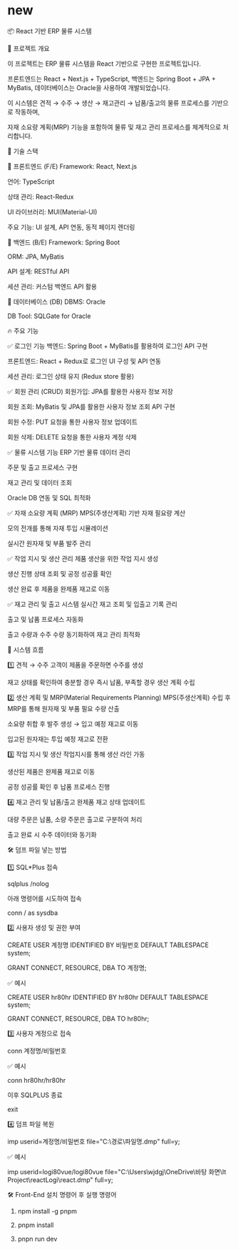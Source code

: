 # new

📦 React 기반 ERP 물류 시스템

📌 프로젝트 개요

이 프로젝트는 ERP 물류 시스템을 React 기반으로 구현한 프로젝트입니다.

프론트엔드는 React + Next.js + TypeScript, 백엔드는 Spring Boot + JPA + MyBatis, 데이터베이스는 Oracle을 사용하여 개발되었습니다.

이 시스템은 견적 → 수주 → 생산 → 재고관리 → 납품/출고의 물류 프로세스를 기반으로 작동하며,

자재 소요량 계획(MRP) 기능을 포함하여 물류 및 재고 관리 프로세스를 체계적으로 처리합니다.

📌 기술 스택

📌 프론트엔드 (F/E)
Framework: React, Next.js

언어: TypeScript

상태 관리: React-Redux

UI 라이브러리: MUI(Material-UI)

주요 기능: UI 설계, API 연동, 동적 페이지 렌더링

📌 백엔드 (B/E)
Framework: Spring Boot

ORM: JPA, MyBatis

API 설계: RESTful API

세션 관리: 커스텀 백엔드 API 활용

📌 데이터베이스 (DB)
DBMS: Oracle

DB Tool: SQLGate for Oracle

🔥 주요 기능

✅ 로그인 기능
백엔드: Spring Boot + MyBatis를 활용하여 로그인 API 구현

프론트엔드: React + Redux로 로그인 UI 구성 및 API 연동

세션 관리: 로그인 상태 유지 (Redux store 활용)

✅ 회원 관리 (CRUD)
회원가입: JPA를 활용한 사용자 정보 저장

회원 조회: MyBatis 및 JPA를 활용한 사용자 정보 조회 API 구현

회원 수정: PUT 요청을 통한 사용자 정보 업데이트

회원 삭제: DELETE 요청을 통한 사용자 계정 삭제

✅ 물류 시스템 기능
ERP 기반 물류 데이터 관리

주문 및 출고 프로세스 구현

재고 관리 및 데이터 조회

Oracle DB 연동 및 SQL 최적화

✅ 자재 소요량 계획 (MRP)
MPS(주생산계획) 기반 자재 필요량 계산

모의 전개를 통해 자재 투입 시뮬레이션

실시간 원자재 및 부품 발주 관리

✅ 작업 지시 및 생산 관리
제품 생산을 위한 작업 지시 생성

생산 진행 상태 조회 및 공정 성공률 확인

생산 완료 후 제품을 완제품 재고로 이동

✅ 재고 관리 및 출고 시스템
실시간 재고 조회 및 입출고 기록 관리

출고 및 납품 프로세스 자동화

출고 수량과 수주 수량 동기화하여 재고 관리 최적화

🔗 시스템 흐름

1️⃣ 견적 → 수주
고객이 제품을 주문하면 수주를 생성

재고 상태를 확인하여 충분할 경우 즉시 납품, 부족할 경우 생산 계획 수립

2️⃣ 생산 계획 및 MRP(Material Requirements Planning)
MPS(주생산계획) 수립 후 MRP를 통해 원자재 및 부품 필요 수량 산출

소요량 취합 후 발주 생성 → 입고 예정 재고로 이동

입고된 원자재는 투입 예정 재고로 전환

3️⃣ 작업 지시 및 생산
작업지시를 통해 생산 라인 가동

생산된 제품은 완제품 재고로 이동

공정 성공률 확인 후 납품 프로세스 진행

4️⃣ 재고 관리 및 납품/출고
완제품 재고 상태 업데이트

대량 주문은 납품, 소량 주문은 출고로 구분하여 처리

출고 완료 시 수주 데이터와 동기화

🛠 덤프 파일 넣는 방법

1️⃣ SQL*Plus 접속

sqlplus /nolog 

아래 명령어를 시도하여 접속

conn / as sysdba

2️⃣ 사용자 생성 및 권한 부여

CREATE USER 계정명 IDENTIFIED BY 비밀번호 DEFAULT TABLESPACE system;

GRANT CONNECT, RESOURCE, DBA TO 계정명;

✅ 예시

CREATE USER hr80hr IDENTIFIED BY hr80hr DEFAULT TABLESPACE system;

GRANT CONNECT, RESOURCE, DBA TO hr80hr;

3️⃣ 사용자 계정으로 접속

conn 계정명/비밀번호

✅ 예시

conn hr80hr/hr80hr

이후 SQLPLUS 종료

exit

4️⃣ 덤프 파일 복원

imp userid=계정명/비밀번호 file="C:\경로\파일명.dmp" full=y;

✅ 예시

imp userid=logi80vue/logi80vue file="C:\Users\wjdgj\OneDrive\바탕 화면\It Project\reactLogi\react.dmp" full=y;

🛠 Front-End 설치 명령어 후 실행 명령어

1. npm install -g pnpm

2. pnpm install

3. pnpn run dev

